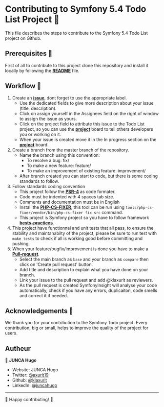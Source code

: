# Contributing to Symfony 5.4 Todo List Project 🎉

This file describes the steps to contribute to the Symfony 5.4 Todo List project on Github.

## Prerequisites 🚀

First of all to contribute to this project clone this repository and install it locally by following the [**README**](README.md) file.

## Workflow 🤔

1. Create an [**issue**](https://github.com/klaxurit/JuncaHugo_8_04012023-/issues), dont forget to use the appropriate label.
    - Use the dedicated fields to give more description about your issue (title, description).
    - Click on assign yourself in the Assignees field on the right of window to assign the issue as yours.
    - Click on the project field to attribute this issue to the Todo List project, so you can use the [**project**](https://github.com/users/klaxurit/projects/3) board to tell others developers you or working on it.
    - When your issue is created move it in the In progress section on the [**project**](https://github.com/users/klaxurit/projects/3) board.
2. Create a branch from the master branch of the repository.
    - Name the branch using this convention:
        - To resolve a bug: fix/<issue-id><issue-title>
        - To make a new feature: feature/<issue-id><issue-title>
        - To make an improvement of existing feature: improvement/<issue-id><issue-title>
    - After branch created you can start to code, but there is some coding standards to follow.
3. Follow standards coding convention
    - This project follow the [**PSR-4**](https://www.php-fig.org/psr/psr-4/) as code formater.
    - Code must be indented with 4 spaces tab size.
    - Comments and documentation must be in English
    - Install the [**PHP-CS-FIXER**](https://github.com/PHP-CS-Fixer/PHP-CS-Fixer), this tool can be run using `tools/php-cs-fixer/vendor/bin/php-cs-fixer fix src` command.
    - This project is Symfony project so you have to follow framework [**bests-practices**](https://symfony.com/doc/5.4/best_practices.html).
4. This project have functionnal and unit tests that all pass, to ensure the stability and maintanabilty of the project, please be sure to run test with `make tests` to check if all is working good before committing and pushing.
5. When your feature/bugfix/improvement is done you have to make a [**Pull-request**](https://github.com/klaxurit/JuncaHugo_8_04012023-/pulls).
    - Select the main branch as `base` and your branch as `compare` then click on 'Create pull request' button.
    - Add title and description to explain what you have done on your branch.
    - Link your issue to the pull request and add @klaxurit as reviewers.
    - As the pull request is created SymfonyInsight will analyse your code automatically, check if you have any errors, duplicaiton, code smells and correct it if needed.

## Acknowledgements 💖

We thank you for your contribution to the Symfony Todo project. Every contribution, big or small, helps to improve the quality of the project for users.


## Autheur

👤 **JUNCA Hugo**

* Website: JUNCA Hugo
* Twitter: [@axurit19](https://twitter.com/axurit19)
* Github: [@klaxurit](https://github.com/klaxurit)
* LinkedIn: [@juncahugo](https://linkedin.com/in/juncahugo)

***

🚀 Happy contributing! 🚀